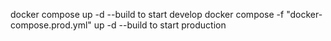 docker compose up -d --build to start develop
docker compose -f "docker-compose.prod.yml" up -d --build to start production
